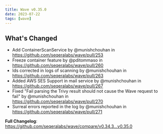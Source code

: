 ```yaml
---
title: Wave v0.35.0
date: 2023-07-22
tags: [wave]
---
```


## What's Changed
* Add ContainerScanService by @munishchouhan in https://github.com/seqeralabs/wave/pull/253
* Freeze container feature by @pditommaso in https://github.com/seqeralabs/wave/pull/260
* Ids corrected in logs of scanning by @munishchouhan in https://github.com/seqeralabs/wave/pull/263
* Added AWS SES Support in mail service by @munishchouhan in https://github.com/seqeralabs/wave/pull/267
* Fixed "Fail parsing the Trivy result should not cause the Wave request to fail" by @munishchouhan in https://github.com/seqeralabs/wave/pull/270
* Surreal errors reported in the log by @munishchouhan in https://github.com/seqeralabs/wave/pull/271


**Full Changelog**: https://github.com/seqeralabs/wave/compare/v0.34.3...v0.35.0
